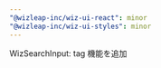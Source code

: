 ```yaml
---
"@wizleap-inc/wiz-ui-react": minor
"@wizleap-inc/wiz-ui-styles": minor
---
```


WizSearchInput: tag 機能を追加
